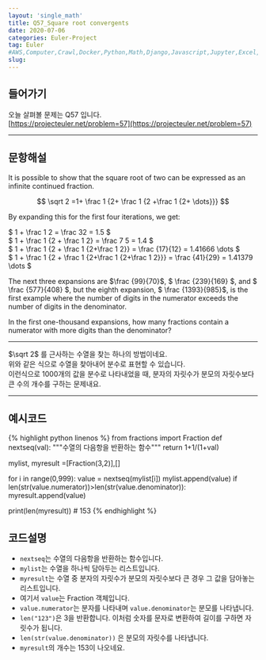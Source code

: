 ```yaml
---
layout: 'single_math'
title: Q57_Square root convergents
date: 2020-07-06
categories: Euler-Project
tag: Euler
#AWS,Computer,Crawl,Docker,Python,Math,Django,Javascript,Jupyter,Excel,Etc,Matplotlib
slug:  
---
```


## 들어가기

오늘 살펴볼 문제는 Q57 입니다.  
[https://projecteuler.net/problem=57](https://projecteuler.net/problem=57)

---

## 문항해설
It is possible to show that the square root of two can be expressed as an infinite continued fraction.
<p style="text-align:center;"> $$ \sqrt 2 =1+ \frac 1 {2+ \frac 1 {2 +\frac 1 {2+ \dots}}} $$  </p>
By expanding this for the first four iterations, we get:  

$ 1 + \frac 1 2 = \frac  32 = 1.5 $  
$ 1 + \frac 1 {2 + \frac 1 2} = \frac 7 5 = 1.4 $  
$ 1 + \frac 1 {2 + \frac 1 {2+\frac 1 2}} = \frac {17}{12} = 1.41666 \dots $  
$ 1 + \frac 1 {2 + \frac 1 {2+\frac 1 {2+\frac 1 2}}} = \frac {41}{29} = 1.41379 \dots $  

The next three expansions are $\frac {99}{70}$, $ \frac {239}{169} $, and $ \frac {577}{408} $, but the eighth expansion, $ \frac {1393}{985}$, 
is the first example where the number of digits in the numerator exceeds the number of digits in the denominator.

In the first one-thousand expansions, how many fractions contain a numerator with more digits than the denominator?

---

$\sqrt 2$ 를 근사하는 수열을 찾는 하나의 방법이네요.  
위와 같은 식으로 수열을 찾아내어 분수로 표현할 수 있습니다.  
이런식으로 1000개의 값을 분수로 나타내었을 때, 분자의 자릿수가 분모의 자릿수보다 큰 수의 개수를 구하는 문제내요.

---

## 예시코드

{% highlight python linenos %}
from fractions import Fraction
def nextseq(val):
    """수열의 다음항을 반환하는 함수"""
    return 1+1/(1+val)

mylist, myresult =[Fraction(3,2)],[]

for i in range(0,999):
    value = nextseq(mylist[i])
    mylist.append(value)
    if len(str(value.numerator))>len(str(value.denominator)):
        myresult.append(value)
        
print(len(myresult)) # 153
{% endhighlight %}

## 코드설명
- `nextseq`는 수열의 다음항을 반환하는 함수입니다.
- `mylist`는 수열을 하나씩 담아두는 리스트입니다.
- `myresult`는 수열 중 분자의 자릿수가 분모의 자릿수보다 큰 경우 그 값을 담아놓는 리스트입니다.
-  여기서 `value`는 Fraction 객체입니다. 
- `value.numerator`는 분자를 나타내며 `value.denominator`는 분모를 나타냅니다.
- `len("123")`은 3을 반환합니다. 이처럼 숫자를 문자로 변환하여 길이를 구하면 자릿수가 됩니다.
- `len(str(value.denominator))` 은 분모의 자릿수를 나타냅니다.
- `myresult`의 개수는 153이 나오네요.

